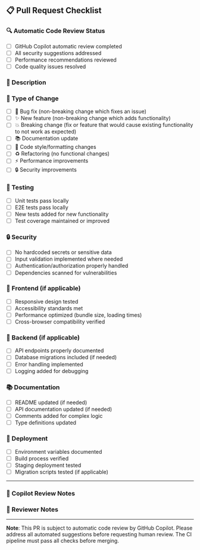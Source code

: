 ## 📋 Pull Request Checklist

### 🔍 Automatic Code Review Status
- [ ] GitHub Copilot automatic review completed
- [ ] All security suggestions addressed
- [ ] Performance recommendations reviewed
- [ ] Code quality issues resolved

### 📝 Description
<!-- Provide a brief description of the changes -->

### 🎯 Type of Change
- [ ] 🐛 Bug fix (non-breaking change which fixes an issue)
- [ ] ✨ New feature (non-breaking change which adds functionality)
- [ ] 💥 Breaking change (fix or feature that would cause existing functionality to not work as expected)
- [ ] 📚 Documentation update
- [ ] 🎨 Code style/formatting changes
- [ ] ♻️ Refactoring (no functional changes)
- [ ] ⚡ Performance improvements
- [ ] 🔒 Security improvements

### 🧪 Testing
- [ ] Unit tests pass locally
- [ ] E2E tests pass locally
- [ ] New tests added for new functionality
- [ ] Test coverage maintained or improved

### 🔒 Security
- [ ] No hardcoded secrets or sensitive data
- [ ] Input validation implemented where needed
- [ ] Authentication/authorization properly handled
- [ ] Dependencies scanned for vulnerabilities

### 📱 Frontend (if applicable)
- [ ] Responsive design tested
- [ ] Accessibility standards met
- [ ] Performance optimized (bundle size, loading times)
- [ ] Cross-browser compatibility verified

### 🔧 Backend (if applicable)
- [ ] API endpoints properly documented
- [ ] Database migrations included (if needed)
- [ ] Error handling implemented
- [ ] Logging added for debugging

### 📚 Documentation
- [ ] README updated (if needed)
- [ ] API documentation updated (if needed)
- [ ] Comments added for complex logic
- [ ] Type definitions updated

### 🚀 Deployment
- [ ] Environment variables documented
- [ ] Build process verified
- [ ] Staging deployment tested
- [ ] Migration scripts tested (if applicable)

---

### 🤖 Copilot Review Notes
<!-- GitHub Copilot will automatically add review comments here -->
<!-- Address any suggestions before requesting human review -->

### 👥 Reviewer Notes
<!-- Add any specific areas you'd like reviewers to focus on -->

---

**Note**: This PR is subject to automatic code review by GitHub Copilot. Please address all automated suggestions before requesting human review. The CI pipeline must pass all checks before merging.